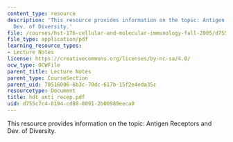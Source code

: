 ```yaml
---
content_type: resource
description: 'This resource provides information on the topic: Antigen Receptors and
  Dev. of Diversity.'
file: /courses/hst-176-cellular-and-molecular-immunology-fall-2005/d755c7c48194cd8880912b00989eeca0_hdt_anti_recep.pdf
file_type: application/pdf
learning_resource_types:
- Lecture Notes
license: https://creativecommons.org/licenses/by-nc-sa/4.0/
ocw_type: OCWFile
parent_title: Lecture Notes
parent_type: CourseSection
parent_uid: 70516006-6b3c-70dc-617b-15f2e4eda35c
resourcetype: Document
title: hdt_anti_recep.pdf
uid: d755c7c4-8194-cd88-8091-2b00989eeca0
---
```

This resource provides information on the topic: Antigen Receptors and Dev. of Diversity.